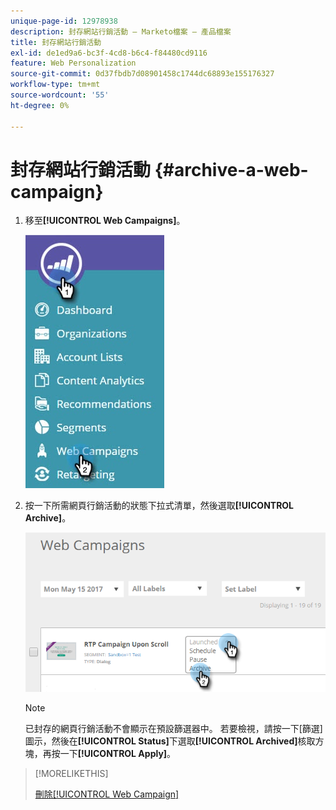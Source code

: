 ```yaml
---
unique-page-id: 12978938
description: 封存網站行銷活動 — Marketo檔案 — 產品檔案
title: 封存網站行銷活動
exl-id: de1ed9a6-bc3f-4cd8-b6c4-f84480cd9116
feature: Web Personalization
source-git-commit: 0d37fbdb7d08901458c1744dc68893e155176327
workflow-type: tm+mt
source-wordcount: '55'
ht-degree: 0%

---
```


# 封存網站行銷活動 {#archive-a-web-campaign}

1. 移至&#x200B;**[!UICONTROL Web Campaigns]**。

   ![](assets/one.jpg)

1. 按一下所需網頁行銷活動的狀態下拉式清單，然後選取&#x200B;**[!UICONTROL Archive]**。

   ![](assets/two-3.png)

   >[!NOTE]
   >
   >已封存的網頁行銷活動不會顯示在預設篩選器中。 若要檢視，請按一下[篩選]圖示，然後在&#x200B;**[!UICONTROL Status]**&#x200B;下選取&#x200B;**[!UICONTROL Archived]**&#x200B;核取方塊，再按一下&#x200B;**[!UICONTROL Apply]**。

>[!MORELIKETHIS]
>
>[刪除[!UICONTROL Web Campaign]](/help/marketo/product-docs/web-personalization/working-with-web-campaigns/delete-a-web-campaign.md)
